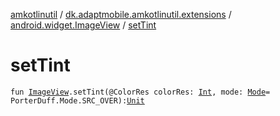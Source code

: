 [amkotlinutil](../../index.md) / [dk.adaptmobile.amkotlinutil.extensions](../index.md) / [android.widget.ImageView](index.md) / [setTint](set-tint.md)

# setTint

`fun `[`ImageView`](https://developer.android.com/reference/android/widget/ImageView.html)`.setTint(@ColorRes colorRes: `[`Int`](https://kotlinlang.org/api/latest/jvm/stdlib/kotlin/-int/index.html)`, mode: `[`Mode`](https://developer.android.com/reference/android/graphics/PorterDuff/Mode.html)` = PorterDuff.Mode.SRC_OVER): `[`Unit`](https://kotlinlang.org/api/latest/jvm/stdlib/kotlin/-unit/index.html)